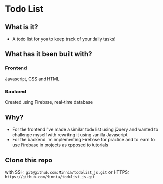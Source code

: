 # Todo List

## What is it?

- A todo list for you to keep track of your daily tasks!

## What has it been built with?

### Frontend
Javascript, CSS and HTML

### Backend
Created using Firebase, real-time database

## Why?

- For the frontend I've made a similar todo list using jQuery and wanted to challenge myself with rewriting it using vanilla Javascript
- For the backend I'm implementing Firebase for practice and to learn to use Firebase in projects as opposed to tutorials

## Clone this repo

with SSH: `git@github.com:Minnia/todolist_js.git` or HTTPS: `https://github.com/Minnia/todolist_js.git`

